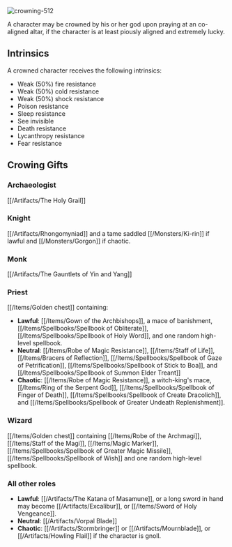![crowning-512](https://github.com/hyvanmielenpelit/GnollHack/assets/16661034/7550dabd-d3c1-4af2-95f0-61a1b45b5ee2)

A character may be crowned by his or her god upon praying at an co-aligned altar, if the character is at least piously aligned and extremely lucky.

## Intrinsics

A crowned character receives the following intrinsics:

* Weak (50%) fire resistance
* Weak (50%) cold resistance
* Weak (50%) shock resistance
* Poison resistance
* Sleep resistance
* See invisible
* Death resistance
* Lycanthropy resistance
* Fear resistance

## Crowing Gifts

### Archaeologist

[[/Artifacts/The Holy Grail]]

### Knight

[[/Artifacts/Rhongomyniad]] and a tame saddled [[/Monsters/Ki-rin]] if lawful and [[/Monsters/Gorgon]] if chaotic.

### Monk

[[/Artifacts/The Gauntlets of Yin and Yang]]

### Priest

[[/Items/Golden chest]] containing:
* **Lawful**: [[/Items/Gown of the Archbishops]], a mace of banishment, [[/Items/Spellbooks/Spellbook of Obliterate]],  [[/Items/Spellbooks/Spellbook of Holy Word]], and one random high-level spellbook.
* **Neutral**: [[/Items/Robe of Magic Resistance]], [[/Items/Staff of Life]], [[/Items/Bracers of Reflection]], [[/Items/Spellbooks/Spellbook of Gaze of Petrification]], [[/Items/Spellbooks/Spellbook of Stick to Boa]], and [[/Items/Spellbooks/Spellbook of Summon Elder Treant]]
* **Chaotic**: [[/Items/Robe of Magic Resistance]], a witch-king's mace, [[/Items/Ring of the Serpent God]], [[/Items/Spellbooks/Spellbook of Finger of Death]], [[/Items/Spellbooks/Spellbook of Create Dracolich]], and [[/Items/Spellbooks/Spellbook of Greater Undeath Replenishment]].

### Wizard

[[/Items/Golden chest]] containing [[/Items/Robe of the Archmagi]], [[/Items/Staff of the Magi]], [[/Items/Magic Marker]], [[/Items/Spellbooks/Spellbook of Greater Magic Missile]], [[/Items/Spellbooks/Spellbook of Wish]] and one random high-level spellbook.

### All other roles

* **Lawful**: [[/Artifacts/The Katana of Masamune]], or a long sword in hand may become [[/Artifacts/Excalibur]], or [[/Items/Sword of Holy Vengeance]].
* **Neutral**: [[/Artifacts/Vorpal Blade]]
* **Chaotic**: [[/Artifacts/Stormbringer]] or [[/Artifacts/Mournblade]], or [[/Artifacts/Howling Flail]] if the character is gnoll.
